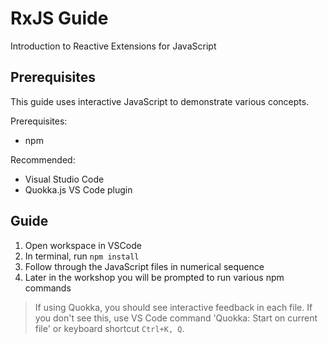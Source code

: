 # RxJS Guide

Introduction to Reactive Extensions for JavaScript

## Prerequisites

This guide uses interactive JavaScript to demonstrate various concepts.

Prerequisites:
- npm

Recommended:
- Visual Studio Code
- Quokka.js VS Code plugin

## Guide

1. Open workspace in VSCode
1. In terminal, run `npm install`
1. Follow through the JavaScript files in numerical sequence
1. Later in the workshop you will be prompted to run various npm commands

> If using Quokka, you should see interactive feedback in each file. If you don't see this, use VS Code command 'Quokka: Start on current file' or keyboard shortcut `Ctrl+K, Q`.